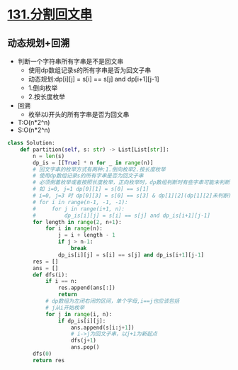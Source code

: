 # [131.分割回文串](https://leetcode-cn.com/problems/palindrome-partitioning/)

## 动态规划+回溯
+ 判断一个字符串所有字串是不是回文串
	+ 使用dp数组记录s的所有字串是否为回文子串
	+ 动态规划:dp[i][j] = s[i] == s[j] and dp[i+1][j-1]
	+ 1.倒向枚举
	+ 2.按长度枚举
+ 回溯
	+ 枚举以i开头的所有字串是否为回文串
+ T:O(n*2^n)
+ S:O(n*2^n)
``` python
class Solution:
    def partition(self, s: str) -> List[List[str]]:
        n = len(s)
        dp_is = [[True] * n for _ in range(n)]
        # 回文字串的枚举方式有两种:1.倒向枚举2.按长度枚举
        # 使用dp数组记录s的所有字串是否为回文子串
        # 必须倒着枚举或者按照长度枚举，正向枚举时，dp数组判断时有些字串可能未判断
        # 如 i=0, j=1 dp[0][1] = s[0] == s[1]
        # i=0, j=3 时 dp[0][3] = s[0] == s[3] & dp[1][2](dp[1][2]未判断)
        # for i in range(n-1, -1, -1):
        #     for j in range(i+1, n):
        #         dp_is[i][j] = s[i] == s[j] and dp_is[i+1][j-1]
        for length in range(2, n+1):
            for i in range(n):
                j = i + length - 1
                if j > n-1:
                    break
                dp_is[i][j] = s[i] == s[j] and dp_is[i+1][j-1]
        res = []
        ans = []
        def dfs(i):
            if i == n:
                res.append(ans[:])
                return 
            # dp数组为左闭右闭的区间，单个字母,i==j也应该包括
            # j从i开始枚举
            for j in range(i, n):
                if dp_is[i][j]:
                    ans.append(s[i:j+1])
                    # i->j为回文子串，以j+1为新起点
                    dfs(j+1)
                    ans.pop()
        dfs(0)
        return res
```